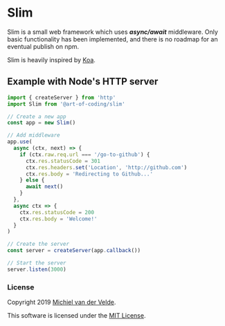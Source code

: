 # Slim

Slim is a small web framework which uses ***async/await*** middleware.
Only basic functionality has been implemented, and there is no roadmap for
an eventual publish on npm.

Slim is heavily inspired by [Koa](https://koajs.com/).

## Example with Node's HTTP server

```ts
import { createServer } from 'http'
import Slim from '@art-of-coding/slim'

// Create a new app
const app = new Slim()

// Add middleware
app.use(
  async (ctx, next) => {
    if (ctx.raw.req.url === '/go-to-github') {
      ctx.res.statusCode = 301
      ctx.res.headers.set('Location', 'http://github.com')
      ctx.res.body = 'Redirecting to Github...'
    } else {
      await next()
    }
  },
  async ctx => {
    ctx.res.statusCode = 200
    ctx.res.body = 'Welcome!'
  }
)

// Create the server
const server = createServer(app.callback())

// Start the server
server.listen(3000)
```

### License

Copyright 2019 [Michiel van der Velde](http://www.michielvdvelde.nl).

This software is licensed under the [MIT License](LICENSE).
